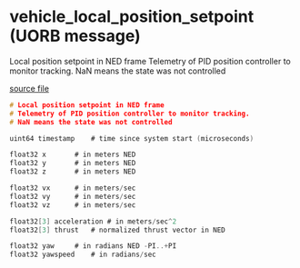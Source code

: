 # vehicle_local_position_setpoint (UORB message)

Local position setpoint in NED frame Telemetry of PID position controller to monitor tracking. NaN means the state was not controlled

[source file](https://github.com/PX4/PX4-Autopilot/blob/main/msg/vehicle_local_position_setpoint.msg)

```c
# Local position setpoint in NED frame
# Telemetry of PID position controller to monitor tracking.
# NaN means the state was not controlled

uint64 timestamp    # time since system start (microseconds)

float32 x       # in meters NED
float32 y       # in meters NED
float32 z       # in meters NED

float32 vx      # in meters/sec
float32 vy      # in meters/sec
float32 vz      # in meters/sec

float32[3] acceleration # in meters/sec^2
float32[3] thrust   # normalized thrust vector in NED

float32 yaw     # in radians NED -PI..+PI
float32 yawspeed    # in radians/sec

```
